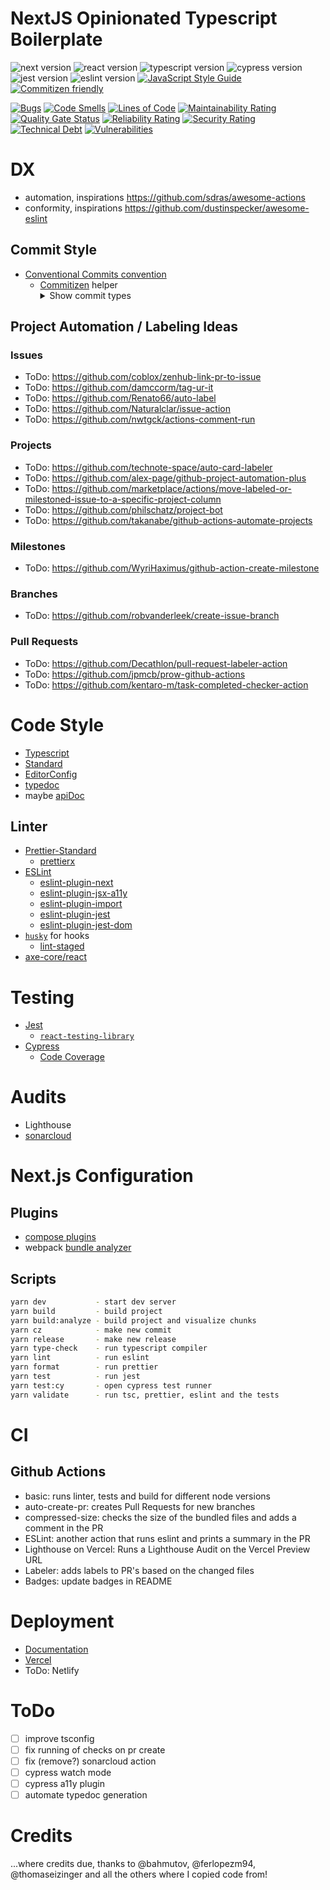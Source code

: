 # NextJS Opinionated Typescript Boilerplate

![next version](https://img.shields.io/badge/next-latest-brightgreen) ![react version](https://img.shields.io/badge/react-17.0.1-brightgreen) ![typescript version](https://img.shields.io/badge/typescript-4.1.3-brightgreen) ![cypress version](https://img.shields.io/badge/cypress-6.2.0-brightgreen) ![jest version](https://img.shields.io/badge/jest-26.6.3-brightgreen) ![eslint version](https://img.shields.io/badge/eslint-7.16.0-brightgreen) [![JavaScript Style Guide](https://img.shields.io/badge/code_style-standard-brightgreen.svg)](https://standardjs.com) [![Commitizen friendly](https://img.shields.io/badge/commitizen-friendly-brightgreen.svg)](http://commitizen.github.io/cz-cli/)

[![Bugs](https://sonarcloud.io/api/project_badges/measure?project=einSelbst_feehikel&metric=bugs)](https://sonarcloud.io/dashboard?id=einSelbst_feehikel) [![Code Smells](https://sonarcloud.io/api/project_badges/measure?project=einSelbst_feehikel&metric=code_smells)](https://sonarcloud.io/dashboard?id=einSelbst_feehikel) [![Lines of Code](https://sonarcloud.io/api/project_badges/measure?project=einSelbst_feehikel&metric=ncloc)](https://sonarcloud.io/dashboard?id=einSelbst_feehikel) [![Maintainability Rating](https://sonarcloud.io/api/project_badges/measure?project=einSelbst_feehikel&metric=sqale_rating)](https://sonarcloud.io/dashboard?id=einSelbst_feehikel) [![Quality Gate Status](https://sonarcloud.io/api/project_badges/measure?project=einSelbst_feehikel&metric=alert_status)](https://sonarcloud.io/dashboard?id=einSelbst_feehikel) [![Reliability Rating](https://sonarcloud.io/api/project_badges/measure?project=einSelbst_feehikel&metric=reliability_rating)](https://sonarcloud.io/dashboard?id=einSelbst_feehikel) [![Security Rating](https://sonarcloud.io/api/project_badges/measure?project=einSelbst_feehikel&metric=security_rating)](https://sonarcloud.io/dashboard?id=einSelbst_feehikel) [![Technical Debt](https://sonarcloud.io/api/project_badges/measure?project=einSelbst_feehikel&metric=sqale_index)](https://sonarcloud.io/dashboard?id=einSelbst_feehikel) [![Vulnerabilities](https://sonarcloud.io/api/project_badges/measure?project=einSelbst_feehikel&metric=vulnerabilities)](https://sonarcloud.io/dashboard?id=einSelbst_feehikel)

# DX

- automation, inspirations https://github.com/sdras/awesome-actions
- conformity, inspirations https://github.com/dustinspecker/awesome-eslint

## Commit Style

- [Conventional Commits convention](https://www.conventionalcommits.org/)
  - [Commitizen](https://github.com/commitizen/cz-cli) helper
    <details>
      <summary>Show commit types</summary>
      - feat: A new feature
      - fix: A bug fix
      - docs: Documentation only changes
      - style: Changes that do not affect the meaning of the code (white-space, formatting, missing semi-colons, etc)
      - refactor: A code change that neither fixes a bug nor adds a feature
      - perf: A code change that improves performance
      - test: Adding missing tests or correcting existing tests
      - build: Changes that affect the build system or external dependencies (example scopes: webpack, typescript, yarn)
      - ci: Changes to our CI configuration files and scripts (example scopes: Github Actions, BrowserStack, SauceLabs)
      - chore: Other changes that don't modify src or test files
      - revert: Reverts a previous commit
    </details>

## Project Automation / Labeling Ideas

### Issues

- ToDo: https://github.com/coblox/zenhub-link-pr-to-issue
- ToDo: https://github.com/damccorm/tag-ur-it
- ToDo: https://github.com/Renato66/auto-label
- ToDo: https://github.com/Naturalclar/issue-action
- ToDo: https://github.com/nwtgck/actions-comment-run

### Projects

- ToDo: https://github.com/technote-space/auto-card-labeler
- ToDo: https://github.com/alex-page/github-project-automation-plus
- ToDo: https://github.com/marketplace/actions/move-labeled-or-milestoned-issue-to-a-specific-project-column
- ToDo: https://github.com/philschatz/project-bot
- ToDo: https://github.com/takanabe/github-actions-automate-projects

### Milestones

- ToDo: https://github.com/WyriHaximus/github-action-create-milestone

### Branches

- ToDo: https://github.com/robvanderleek/create-issue-branch

### Pull Requests

- ToDo: https://github.com/Decathlon/pull-request-labeler-action
- ToDo: https://github.com/jpmcb/prow-github-actions
- ToDo: https://github.com/kentaro-m/task-completed-checker-action

# Code Style

- [Typescript](https://www.typescriptlang.org/)
- [Standard](https://github.com/standard/standard)
- [EditorConfig](https://editorconfig.org/)
- [typedoc](https://github.com/TypeStrong/typedoc)
- maybe [apiDoc](https://apidocjs.com/)

## Linter

- [Prettier-Standard](https://github.com/sheerun/prettier-standard)
  - [prettierx](https://github.com/brodybits/prettierx/)
- [ESLint](https://eslint.org/)
  - [eslint-plugin-next](https://github.com/vercel/next.js/tree/canary/packages/eslint-plugin-next)
  - [eslint-plugin-jsx-a11y]()
  - [eslint-plugin-import](https://github.com/benmosher/eslint-plugin-import)
  - [eslint-plugin-jest](https://github.com/jest-community/eslint-plugin-jest)
  - [eslint-plugin-jest-dom](https://github.com/testing-library/eslint-plugin-jest-dom)
- [`husky`](https://github.com/typicode/husky) for hooks
  - [lint-staged](https://github.com/okonet/lint-staged)
- [axe-core/react](https://github.com/dequelabs/axe-core-npm)

# Testing

- [Jest](https://jestjs.io/)
  - [`react-testing-library`](https://testing-library.com/docs/react-testing-library/intro)
- [Cypress](https://www.cypress.io/)
  - [Code Coverage](https://docs.cypress.io/guides/tooling/code-coverage.html)

# Audits

- Lighthouse
- [sonarcloud](https://sonarcloud.io/)

# Next.js Configuration

## Plugins

- [compose plugins](https://github.com/cyrilwanner/next-compose-plugins)
- webpack [bundle analyzer](https://github.com/vercel/next.js/tree/canary/packages/next-bundle-analyzer)

## Scripts

```bash
yarn dev           - start dev server
yarn build         - build project
yarn build:analyze - build project and visualize chunks
yarn cz            - make new commit
yarn release       - make new release
yarn type-check    - run typescript compiler
yarn lint          - run eslint
yarn format        - run prettier
yarn test          - run jest
yarn test:cy       - open cypress test runner
yarn validate      - run tsc, prettier, eslint and the tests
```

# CI

## Github Actions

- basic: runs linter, tests and build for different node versions
- auto-create-pr: creates Pull Requests for new branches
- compressed-size: checks the size of the bundled files and adds a comment in the PR
- ESLint: another action that runs eslint and prints a summary in the PR
- Lighthouse on Vercel: Runs a Lighthouse Audit on the Vercel Preview URL
- Labeler: adds labels to PR's based on the changed files
- Badges: update badges in README

# Deployment

- [Documentation](https://nextjs.org/docs/deployment)
- [Vercel](https://vercel.com/import?filter=next.js)
- ToDo: Netlify

# ToDo

- [ ] improve tsconfig
- [ ] fix running of checks on pr create
- [ ] fix (remove?) sonarcloud action
- [ ] cypress watch mode
- [ ] cypress a11y plugin
- [ ] automate typedoc generation

# Credits

...where credits due, thanks to @bahmutov, @ferlopezm94, @thomaseizinger and all the others where I copied code from!
